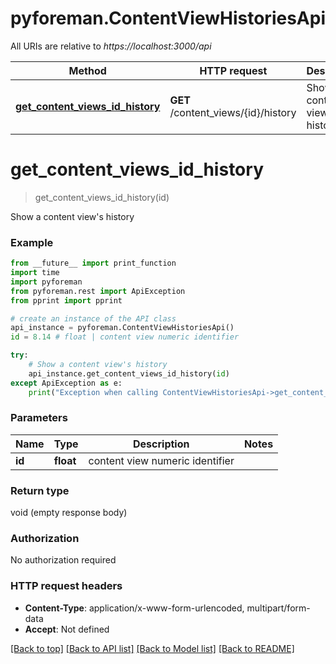 # pyforeman.ContentViewHistoriesApi

All URIs are relative to *https://localhost:3000/api*

Method | HTTP request | Description
------------- | ------------- | -------------
[**get_content_views_id_history**](ContentViewHistoriesApi.md#get_content_views_id_history) | **GET** /content_views/{id}/history | Show a content view&#39;s history


# **get_content_views_id_history**
> get_content_views_id_history(id)

Show a content view's history



### Example
```python
from __future__ import print_function
import time
import pyforeman
from pyforeman.rest import ApiException
from pprint import pprint

# create an instance of the API class
api_instance = pyforeman.ContentViewHistoriesApi()
id = 8.14 # float | content view numeric identifier

try:
    # Show a content view's history
    api_instance.get_content_views_id_history(id)
except ApiException as e:
    print("Exception when calling ContentViewHistoriesApi->get_content_views_id_history: %s\n" % e)
```

### Parameters

Name | Type | Description  | Notes
------------- | ------------- | ------------- | -------------
 **id** | **float**| content view numeric identifier |

### Return type

void (empty response body)

### Authorization

No authorization required

### HTTP request headers

 - **Content-Type**: application/x-www-form-urlencoded, multipart/form-data
 - **Accept**: Not defined

[[Back to top]](#) [[Back to API list]](../README.md#documentation-for-api-endpoints) [[Back to Model list]](../README.md#documentation-for-models) [[Back to README]](../README.md)

